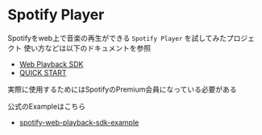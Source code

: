 # Spotify Player

Spotifyをweb上で音楽の再生ができる `Spotify Player` を試してみたプロジェクト
使い方などは以下のドキュメントを参照

* [Web Playback SDK](https://developer.spotify.com/documentation/web-playback-sdk/)
* [QUICK START](https://developer.spotify.com/documentation/web-playback-sdk/quick-start/)


実際に使用するためにはSpotifyのPremium会員になっている必要がある

公式のExampleはこちら

* [spotify-web-playback-sdk-example](https://github.com/spotify/spotify-web-playback-sdk-example)
